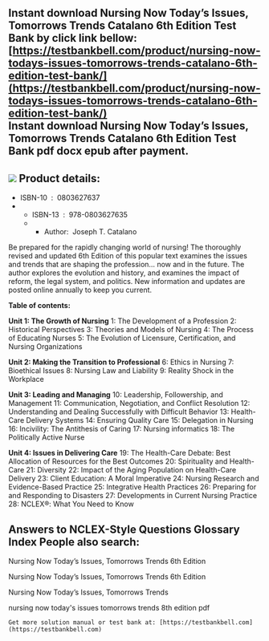 Instant download **Nursing Now Today’s Issues, Tomorrows Trends Catalano 6th Edition Test Bank** by click link bellow:  
[https://testbankbell.com/product/nursing-now-todays-issues-tomorrows-trends-catalano-6th-edition-test-bank/](https://testbankbell.com/product/nursing-now-todays-issues-tomorrows-trends-catalano-6th-edition-test-bank/)  
**Instant download Nursing Now Today’s Issues, Tomorrows Trends Catalano 6th Edition Test Bank pdf docx epub after payment.**
-----------------------------------------------------------------------------------------------------------------------------


![](https://testbankbell.com/wp-content/uploads/2023/05/Nursing_Now_Todays_Issues_Tomorrows_Trends_6th__02655.1409325178.1280.1280.jpg)
**Product details:**
--------------------


* ISBN-10 ‏ : ‎ 0803627637
* * ISBN-13 ‏ : ‎ 978-0803627635
  * * Author:  Joseph T. Catalano
   
Be prepared for the rapidly changing world of nursing! The thoroughly revised and updated 6th Edition of this popular text examines the issues and trends that are shaping the profession… now and in the future. The author explores the evolution and history, and examines the impact of reform, the legal system, and politics. New information and updates are posted online annually to keep you current.



**Table of contents:**

**Unit 1: The Growth of Nursing**
1: The Development of a Profession
2: Historical Perspectives
3: Theories and Models of Nursing
4: The Process of Educating Nurses
5: The Evolution of Licensure, Certification, and Nursing Organizations

**Unit 2: Making the Transition to Professional**
6: Ethics in Nursing
7: Bioethical Issues
8: Nursing Law and Liability
9: Reality Shock in the Workplace

**Unit 3: Leading and Managing**
10: Leadership, Followership, and Management
11: Communication, Negotiation, and Conflict Resolution
12: Understanding and Dealing Successfully with Difficult Behavior
13: Health-Care Delivery Systems
14: Ensuring Quality Care
15: Delegation in Nursing
16: Incivility: The Antithesis of Caring
17: Nursing informatics
18: The Politically Active Nurse

**Unit 4: Issues in Delivering Care**
19: The Health-Care Debate: Best Allocation of Resources for the Best Outcomes
20: Spirituality and Health-Care
21: Diversity
22: Impact of the Aging Population on Health-Care Delivery
23: Client Education: A Moral Imperative
24: Nursing Research and Evidence-Based Practice
25: Integrative Health Practices
26: Preparing for and Responding to Disasters
27: Developments in Current Nursing Practice
28: NCLEX®: What You Need to Know

Answers to NCLEX-Style Questions
Glossary
Index
**People also search:**
-----------------------


Nursing Now Today’s Issues, Tomorrows Trends 6th Edition

Nursing Now Today’s Issues, Tomorrows Trends 6th Edition

Nursing Now Today’s Issues, Tomorrows Trends

nursing now today's issues tomorrows trends 8th edition pdf


    Get more solution manual or test bank at: [https://testbankbell.com](https://testbankbell.com)
